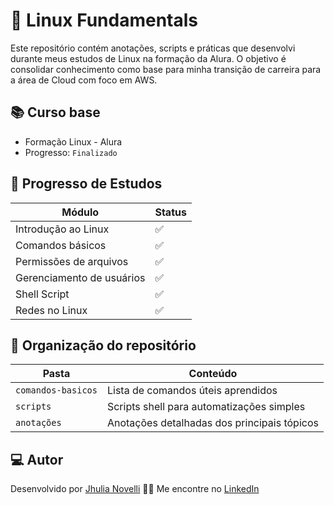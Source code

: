 # 🐧 Linux Fundamentals

Este repositório contém anotações, scripts e práticas que desenvolvi durante meus estudos de Linux na formação da Alura. O objetivo é consolidar conhecimento como base para minha transição de carreira para a área de Cloud com foco em AWS.

## 📚 Curso base
- Formação Linux - Alura
- Progresso: `Finalizado`

## 🌱 Progresso de Estudos

| Módulo                            | Status |
|----------------------------------|--------|
| Introdução ao Linux              | ✅ |
| Comandos básicos                 | ✅ |
| Permissões de arquivos           | ✅ |
| Gerenciamento de usuários        | ✅ |
| Shell Script                     | ✅ |
| Redes no Linux                   | ✅ |

## 📁 Organização do repositório

| Pasta              | Conteúdo                                      |
|--------------------|-----------------------------------------------|
| `comandos-basicos` | Lista de comandos úteis aprendidos            |
| `scripts`          | Scripts shell para automatizações simples     |
| `anotações`        | Anotações detalhadas dos principais tópicos   |

## 💻 Autor

Desenvolvido por [Jhulia Novelli](https://github.com/JhuliaNovelli) 👩‍💻
Me encontre no [LinkedIn](https://www.linkedin.com/in/jhulia-novelli/)
